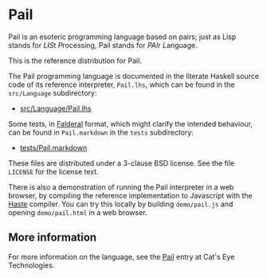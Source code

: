 Pail
====

Pail is an esoteric programming language based on pairs; just as Lisp
stands for *LIS*t *P*rocessing, Pail stands for *PAI*r *L*anguage.

This is the reference distribution for Pail.

The Pail programming language is documented in the literate Haskell
source code of its reference interpreter, `Pail.lhs`, which can be
found in the `src/Language` subdirectory:

*   [src/Language/Pail.lhs](src/Language/Pail.lhs)

Some tests, in [Falderal][] format, which might clarify the intended
behaviour, can be found in `Pail.markdown` in the `tests` subdirectory:

*   [tests/Pail.markdown](tests/Pail.markdown)

These files are distributed under a 3-clause BSD license.  See the file
`LICENSE` for the license text.

There is also a demonstration of running the Pail interpreter in
a web browser, by compiling the reference implementation to Javascript
with the [Haste][] compiler.  You can try this locally by building
`demo/pail.js` and opening `demo/pail.html` in a web browser.

More information
----------------

For more information on the language, see the [Pail][] entry at
Cat's Eye Technologies.

[Pail]: https://catseye.tc/node/Pail
[Falderal]: https://catseye.tc/node/Falderal
[Haste]: https://haste-lang.org/
